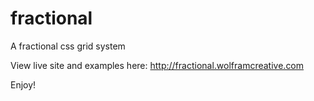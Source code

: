 fractional
==========

A fractional css grid system

View live site and examples here: http://fractional.wolframcreative.com

Enjoy!

